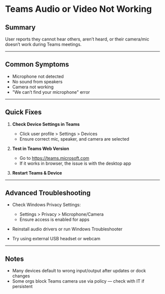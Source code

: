 # Teams Audio or Video Not Working

## Summary
User reports they cannot hear others, aren’t heard, or their camera/mic doesn’t work during Teams meetings.

---

## Common Symptoms

- Microphone not detected
- No sound from speakers
- Camera not working
- "We can’t find your microphone" error

---

## Quick Fixes

1. **Check Device Settings in Teams**
   - Click user profile > Settings > Devices
   - Ensure correct mic, speaker, and camera are selected

2. **Test in Teams Web Version**
   - Go to https://teams.microsoft.com
   - If it works in browser, the issue is with the desktop app

3. **Restart Teams & Device**

---

## Advanced Troubleshooting

- Check Windows Privacy Settings:
  - Settings > Privacy > Microphone/Camera
  - Ensure access is enabled for apps

- Reinstall audio drivers or run Windows Troubleshooter

- Try using external USB headset or webcam

---

## Notes

- Many devices default to wrong input/output after updates or dock changes
- Some orgs block Teams camera use via policy — check with IT if persistent
